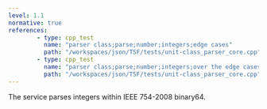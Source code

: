 ```yaml
---
level: 1.1
normative: true
references:
        - type: cpp_test
          name: "parser class;parse;number;integers;edge cases"
          path: "/workspaces/json/TSF/tests/unit-class_parser_core.cpp"
        - type: cpp_test
          name: "parser class;parse;number;integers;over the edge cases"
          path: "/workspaces/json/TSF/tests/unit-class_parser_core.cpp"
---
```


The service parses integers within IEEE 754-2008 binary64.